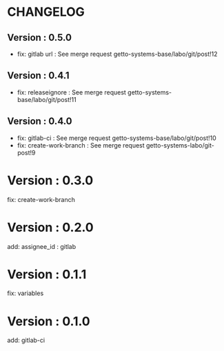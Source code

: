 # CHANGELOG

## Version : 0.5.0

- fix: gitlab url : See merge request getto-systems-base/labo/git/post!12


## Version : 0.4.1

- fix: releaseignore : See merge request getto-systems-base/labo/git/post!11


## Version : 0.4.0

- fix: gitlab-ci : See merge request getto-systems-base/labo/git/post!10
- fix: create-work-branch : See merge request getto-systems-labo/git-post!9

# Version : 0.3.0

fix: create-work-branch

# Version : 0.2.0

add: assignee_id : gitlab

# Version : 0.1.1

fix: variables

# Version : 0.1.0

add: gitlab-ci

